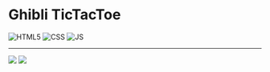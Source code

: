 # Ghibli TicTacToe


![HTML5](https://img.shields.io/badge/HTML5-E34F26?style=for-the-badge&logo=html5&logoColor=white) ![CSS](https://img.shields.io/badge/CSS3-1572B6?style=for-the-badge&logo=css3&logoColor=white) ![JS](https://img.shields.io/badge/javascript-F0DB4F.svg?style=for-the-badge&logo=javascript&logoColor=white)

---

<img src="./images/Capture A.png">
<img src="./images/Capture B.png">

